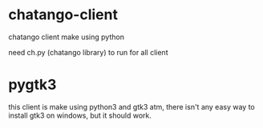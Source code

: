 chatango-client
===============

chatango client make using python

need ch.py (chatango library) to run for all client

<h1>pygtk3</h1>
this client is make using python3 and gtk3
atm, there isn't any easy way to install gtk3 on windows,
but it should work.